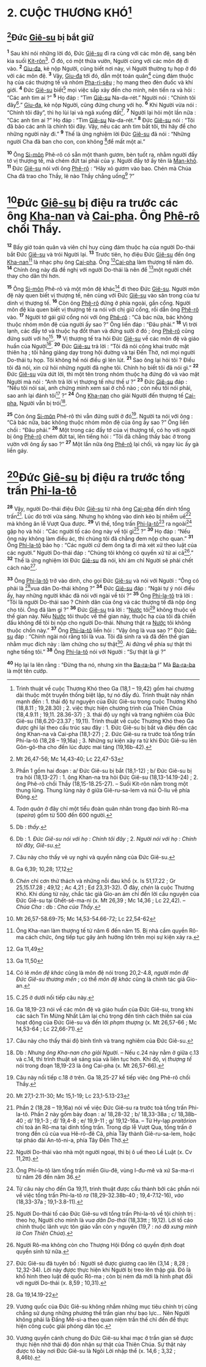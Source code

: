 # 2. CUỘC THƯƠNG KHÓ[^1-8954a9f8-2960-4257-ae36-1ddf9350af37]

## [^1@-8954a9f8-2960-4257-ae36-1ddf9350af37]Đức [Giê-su]() bị bắt giữ
<sup><b>1</b></sup> Sau khi nói những lời đó, Đức [Giê-su]() đi ra cùng với các môn đệ, sang bên kia suối [Kít-rôn]()[^2-8954a9f8-2960-4257-ae36-1ddf9350af37]. Ở đó, có một thửa vườn, Người cùng với các môn đệ đi vào. <sup><b>2</b></sup> [Giu-đa](), kẻ nộp Người, cũng biết nơi này, vì Người thường tụ họp ở đó với các môn đệ. <sup><b>3</b></sup> Vậy, [Giu-đa]() tới đó, dẫn một toán quân[^3-8954a9f8-2960-4257-ae36-1ddf9350af37] cùng đám thuộc hạ của các thượng tế và nhóm [Pha-ri-sêu]() ; họ mang theo đèn đuốc và khí giới. <sup><b>4</b></sup> Đức [Giê-su]() biết[^4-8954a9f8-2960-4257-ae36-1ddf9350af37] mọi việc sắp xảy đến cho mình, nên tiến ra và hỏi : “Các anh tìm ai ?” <sup><b>5</b></sup> Họ đáp : “Tìm [Giê-su]() Na-da-rét.” Người nói : “Chính tôi đây[^5-8954a9f8-2960-4257-ae36-1ddf9350af37].” [Giu-đa](), kẻ nộp Người, cũng đứng chung với họ. <sup><b>6</b></sup> Khi Người vừa nói : “Chính tôi đây”, thì họ lùi lại và ngã xuống đất[^6-8954a9f8-2960-4257-ae36-1ddf9350af37]. <sup><b>7</b></sup> Người lại hỏi một lần nữa : “Các anh tìm ai ?” Họ đáp : “Tìm [Giê-su]() Na-da-rét.” <sup><b>8</b></sup> Đức [Giê-su]() nói : “Tôi đã bảo các anh là chính tôi đây. Vậy, nếu các anh tìm bắt tôi, thì hãy để cho những người này đi.” <sup><b>9</b></sup> Thế là ứng nghiệm lời Đức [Giê-su]() đã nói : “Những người Cha đã ban cho con, con không [^2@-8954a9f8-2960-4257-ae36-1ddf9350af37]để mất một ai.”

<sup><b>10</b></sup> Ông [Si-môn]() Phê-rô có sẵn một thanh gươm, bèn tuốt ra, nhằm người đầy tớ vị thượng tế, mà chém đứt tai phải của y. Người đầy tớ ấy tên là [Man-khô](). <sup><b>11</b></sup> Đức [Giê-su]() nói với ông [Phê-rô]() : “Hãy xỏ gươm vào bao. Chén mà Chúa Cha đã trao cho Thầy, lẽ nào Thầy chẳng uống[^7-8954a9f8-2960-4257-ae36-1ddf9350af37] ?”


# [^3@-8954a9f8-2960-4257-ae36-1ddf9350af37]Đức [Giê-su]() bị điệu ra trước các ông [Kha-nan]() và [Cai-pha](). Ông [Phê-rô]() chối Thầy.
<sup><b>12</b></sup> Bấy giờ toán quân và viên chỉ huy cùng đám thuộc hạ của người Do-thái bắt Đức [Giê-su]() và trói Người lại. <sup><b>13</b></sup> Trước tiên, họ điệu Đức [Giê-su]() đến ông [Kha-nan]()[^8-8954a9f8-2960-4257-ae36-1ddf9350af37] là nhạc phụ ông [Cai-pha](). Ông [^4@-8954a9f8-2960-4257-ae36-1ddf9350af37][Cai-pha]() làm thượng tế năm đó. <sup><b>14</b></sup> Chính ông này đã đề nghị với người Do-thái là nên để [^5@-8954a9f8-2960-4257-ae36-1ddf9350af37]một người chết thay cho dân thì hơn.

<sup><b>15</b></sup> Ông [Si-môn]() Phê-rô và một môn đệ khác[^9-8954a9f8-2960-4257-ae36-1ddf9350af37] đi theo Đức [Giê-su](). Người môn đệ này quen biết vị thượng tế, nên cùng với Đức [Giê-su]() vào sân trong của tư dinh vị thượng tế. <sup><b>16</b></sup> Còn ông [Phê-rô]() đứng ở phía ngoài, gần cổng. Người môn đệ kia quen biết vị thượng tế ra nói với chị giữ cổng, rồi dẫn ông [Phê-rô]() vào. <sup><b>17</b></sup> Người tớ gái giữ cổng nói với ông [Phê-rô]() : “Cả bác nữa, bác không thuộc nhóm môn đệ của người ấy sao ?” Ông liền đáp : “Đâu phải.” <sup><b>18</b></sup> Vì trời lạnh, các đầy tớ và thuộc hạ đốt than và đứng sưởi ở đó ; ông [Phê-rô]() cũng đứng sưởi với họ[^10-8954a9f8-2960-4257-ae36-1ddf9350af37]. <sup><b>19</b></sup> Vị thượng tế tra hỏi Đức [Giê-su]() về các môn đệ và giáo huấn của Người[^11-8954a9f8-2960-4257-ae36-1ddf9350af37]. <sup><b>20</b></sup> Đức [Giê-su]() trả lời : “Tôi đã nói công khai trước mặt thiên hạ ; tôi hằng giảng dạy trong hội đường và tại Đền Thờ, nơi mọi người Do-thái tụ họp. Tôi không hề nói điều gì lén lút. <sup><b>21</b></sup> Sao ông lại hỏi tôi ? Điều tôi đã nói, xin cứ hỏi những người đã nghe tôi. Chính họ biết tôi đã nói gì.” <sup><b>22</b></sup> Đức [Giê-su]() vừa dứt lời, thì một tên trong nhóm thuộc hạ đứng đó vả vào mặt Người mà nói : “Anh trả lời vị thượng tế như thế ư ?” <sup><b>23</b></sup> Đức [Giê-su]() đáp : “Nếu tôi nói sai, anh chứng minh xem sai ở chỗ nào ; còn nếu tôi nói phải, sao anh lại đánh tôi[^12-8954a9f8-2960-4257-ae36-1ddf9350af37] ?” <sup><b>24</b></sup> Ông [Kha-nan]() cho giải Người đến thượng tế [Cai-pha](), Người vẫn bị trói[^13-8954a9f8-2960-4257-ae36-1ddf9350af37].

<sup><b>25</b></sup> Còn ông [Si-môn]() Phê-rô thì vẫn đứng sưởi ở đó[^14-8954a9f8-2960-4257-ae36-1ddf9350af37]. Người ta nói với ông : “Cả bác nữa, bác không thuộc nhóm môn đệ của ông ấy sao ?” Ông liền chối : “Đâu phải.” <sup><b>26</b></sup> Một trong các đầy tớ của vị thượng tế, có họ với người bị ông [Phê-rô]() chém đứt tai, lên tiếng hỏi : “Tôi đã chẳng thấy bác ở trong vườn với ông ấy sao ?” <sup><b>27</b></sup> Một lần nữa ông [Phê-rô]() lại chối, và ngay lúc ấy gà liền gáy.


# [^6@-8954a9f8-2960-4257-ae36-1ddf9350af37]Đức [Giê-su]() bị điệu ra trước tổng trấn [Phi-la-tô]()
<sup><b>28</b></sup> Vậy, người Do-thái điệu Đức [Giê-su]() từ nhà ông [Cai-pha]() đến dinh tổng trấn[^15-8954a9f8-2960-4257-ae36-1ddf9350af37]. Lúc đó trời vừa sáng. Nhưng họ không vào dinh kẻo bị nhiễm uế[^16-8954a9f8-2960-4257-ae36-1ddf9350af37] mà không ăn lễ Vượt Qua được. <sup><b>29</b></sup> Vì thế, tổng trấn [Phi-la-tô]()[^17-8954a9f8-2960-4257-ae36-1ddf9350af37] ra ngoài[^18-8954a9f8-2960-4257-ae36-1ddf9350af37] gặp họ và hỏi : “Các người tố cáo ông này về tội gì[^19-8954a9f8-2960-4257-ae36-1ddf9350af37] ?” <sup><b>30</b></sup> Họ đáp : “Nếu ông này không làm điều ác, thì chúng tôi đã chẳng đem nộp cho quan.” <sup><b>31</b></sup> Ông [Phi-la-tô]() bảo họ : “Các người cứ đem ông ta đi mà xét xử theo luật của các người.” Người Do-thái đáp : “Chúng tôi không có quyền xử tử ai cả[^20-8954a9f8-2960-4257-ae36-1ddf9350af37].” <sup><b>32</b></sup> Thế là ứng nghiệm lời Đức [Giê-su]() đã nói, khi ám chỉ Người sẽ phải chết cách nào[^21-8954a9f8-2960-4257-ae36-1ddf9350af37].

<sup><b>33</b></sup> Ông [Phi-la-tô]() trở vào dinh, cho gọi Đức [Giê-su]() và nói với Người : “Ông có phải là [^7@-8954a9f8-2960-4257-ae36-1ddf9350af37]vua dân Do-thái không ?” <sup><b>34</b></sup> Đức [Giê-su]() đáp : “Ngài tự ý nói điều ấy, hay những người khác đã nói với ngài về tôi ?” <sup><b>35</b></sup> Ông [Phi-la-tô]() trả lời : “Tôi là người Do-thái sao ? Chính dân của ông và các thượng tế đã nộp ông cho tôi. Ông đã làm gì ?” <sup><b>36</b></sup> Đức [Giê-su]() trả lời : “[Nước]() tôi[^22-8954a9f8-2960-4257-ae36-1ddf9350af37] không thuộc về thế gian này. Nếu [Nước]() tôi thuộc về thế gian này, thuộc hạ của tôi đã chiến đấu không để tôi bị nộp cho người Do-thái. Nhưng thật ra [Nước]() tôi không thuộc chốn này.” <sup><b>37</b></sup> Ông [Phi-la-tô]() liền hỏi : “Vậy ông là vua sao ?” Đức [Giê-su]() đáp : “Chính ngài nói rằng tôi là vua. Tôi đã sinh ra và đã đến thế gian nhằm mục đích này : làm chứng cho sự thật[^23-8954a9f8-2960-4257-ae36-1ddf9350af37]. Ai đứng về phía sự thật thì nghe tiếng tôi.” <sup><b>38</b></sup> Ông [Phi-la-tô]() nói với Người : “Sự thật là gì ?”

<sup><b>40</b></sup> Họ lại la lên rằng : “Đừng tha nó, nhưng xin tha [Ba-ra-ba]() !” Mà [Ba-ra-ba]() là một tên cướp.

[^1-8954a9f8-2960-4257-ae36-1ddf9350af37]: Trình thuật về cuộc Thương Khó theo Ga (18,1 – 19,42) gồm hai chương dài thuộc một truyền thống biệt lập, tự nó đầy đủ. Trình thuật này nhấn mạnh đến : 1. thái độ tự nguyện của Đức Giê-su trong cuộc Thương Khó (18,8.11 ; 19,28.30) ; 2. việc thực hiện chương trình của Thiên Chúa (18,4.9.11 ; 19,11. 28.36-37) ; 3. thái độ uy nghi và trang nghiêm của Đức Giê-su (18,6.20-23.37 ; 19,11). Trình thuật về cuộc Thương Khó theo Ga được ghi lại theo cấu trúc sau đây : 1. Đức Giê-su bị bắt và điệu đến các ông Khan-na và Cai-pha (18,1-27) ; 2. Đức Giê-su ra trước toà tổng trấn Phi-la-tô (18,28 – 19,16a) ; 3. Những sự kiện xảy ra từ khi Đức Giê-su lên Gôn-gô-tha cho đến lúc được mai táng (19,16b-42).
[^2-8954a9f8-2960-4257-ae36-1ddf9350af37]: Phần 1 gồm hai đoạn : a/ Đức Giê-su bị bắt (18,1-12) ; b/ Đức Giê-su bị tra hỏi (18,13-27) : 1. ông Khan-na tra hỏi Đức Giê-su (18,13-14.19-24) ; 2. ông Phê-rô chối Thầy (18,15-18.25-27). – Suối Kít-rôn nằm trong một thung lũng. Thung lũng này ở giữa Giê-ru-sa-lem và núi Ô-liu về phía Đông.
[^3-8954a9f8-2960-4257-ae36-1ddf9350af37]: *Toán quân* ở đây chỉ một tiểu đoàn quân nhân trong đạo binh Rô-ma (*speira*) gồm từ 500 đến 600 người.
[^4-8954a9f8-2960-4257-ae36-1ddf9350af37]: Db : *thấy*.
[^5-8954a9f8-2960-4257-ae36-1ddf9350af37]: Db : 1. *Đức Giê-su nói với họ : Chính tôi đây* ; 2. *Người nói với họ : Chính tôi đây, Giê-su*.
[^6-8954a9f8-2960-4257-ae36-1ddf9350af37]: Câu này cho thấy vẻ uy nghi và quyền năng của Đức Giê-su.
[^7-8954a9f8-2960-4257-ae36-1ddf9350af37]: *Chén* chỉ cơn thử thách và những nỗi đau khổ (x. Is 51,17.22 ; Gr 25,15.17.28 ; 49,12 ; Ac 4,21 ; Ed 23,31-32). Ở đây, *chén* là cuộc Thương Khó. Khi dùng từ này, chắc tác giả Gio-an ám chỉ đến lời cầu nguyện của Đức Giê-su tại Ghết-sê-ma-ni (x. Mt 26,39 ; Mc 14,36 ; Lc 22,42). – *Chúa Cha* : db : *Cha của Thầy*.
[^8-8954a9f8-2960-4257-ae36-1ddf9350af37]: Ông Kha-nan làm thượng tế từ năm 6 đến năm 15. Bị nhà cầm quyền Rô-ma cách chức, ông tiếp tục gây ảnh hưởng lớn trên mọi sự kiện xảy ra.
[^9-8954a9f8-2960-4257-ae36-1ddf9350af37]: Có lẽ *môn đệ khác* cũng là môn đệ nói trong 20,2-4.8, *người môn đệ Đức Giê-su thương mến* ; có thể *môn đệ khác* cũng là chính tác giả Gio-an.
[^10-8954a9f8-2960-4257-ae36-1ddf9350af37]: C.25 ở dưới nối tiếp câu này.
[^11-8954a9f8-2960-4257-ae36-1ddf9350af37]: Ga 18,19-23 nói về các môn đệ và giáo huấn của Đức Giê-su, trong khi các sách Tin Mừng Nhất Lãm lại chú trọng đến tính cách thiên sai của hoạt động của Đức Giê-su và đến lời *phạm thượng* (x. Mt 26,57-66 ; Mc 14,53-64 ; Lc 22,66-71).
[^12-8954a9f8-2960-4257-ae36-1ddf9350af37]: Câu này cho thấy thái độ bình tĩnh và trang nghiêm của Đức Giê-su.
[^13-8954a9f8-2960-4257-ae36-1ddf9350af37]: Db : *Nhưng ông Kha-nan cho giải Người*. – Nếu c.24 này nằm ở giữa c.13 và c.14, thì trình thuật sẽ sáng sủa và liên tục hơn. Khi đó, vị *thượng tế* nói trong đoạn 18,19-23 là ông Cai-pha (x. Mt 26,57-66).
[^14-8954a9f8-2960-4257-ae36-1ddf9350af37]: Câu này nối tiếp c.18 ở trên. Ga 18,25-27 kể tiếp việc ông Phê-rô chối Thầy.
[^15-8954a9f8-2960-4257-ae36-1ddf9350af37]: Phần 2 (18,28 – 19,16a) nói về việc Đức Giê-su ra trước toà tổng trấn Phi-la-tô. Phần 2 này gồm bảy đoạn : a/ 18,28-32 ; b/ 18,33-38a ; c/ 18,38b-40 ; d/ 19,1-3 ; đ/ 19,4-8 ; e/ 19,9-11 ; g/ 19,12-16a. – Từ Hy-lạp *praitôrion* chỉ toà án Rô-ma tại dinh tổng trấn. Trong dịp lễ Vượt Qua, tổng trấn ở trong đền cũ của vua Hê-rô-đê Cả, phía Tây thành Giê-ru-sa-lem, hoặc tại pháo đài An-tô-ni-a, phía Tây Đền Thờ.
[^16-8954a9f8-2960-4257-ae36-1ddf9350af37]: Người Do-thái vào nhà một người ngoại, thì bị ô uế theo Lề Luật (x. Cv 11,2tt).
[^17-8954a9f8-2960-4257-ae36-1ddf9350af37]: Ông Phi-la-tô làm tổng trấn miền Giu-đê, vùng I-đu-mê và xứ Sa-ma-ri từ năm 26 đến năm 36.
[^18-8954a9f8-2960-4257-ae36-1ddf9350af37]: Từ câu này cho đến Ga 19,11, trình thuật được cấu thành bởi các phần nói về việc tổng trấn Phi-la-tô *ra* (18,29-32.38b-40 ; 19,4-7.12-16), *vào* (18,33-37a ; 19,1-3.8-11).
[^19-8954a9f8-2960-4257-ae36-1ddf9350af37]: Người Do-thái tố cáo Đức Giê-su với tổng trấn Phi-la-tô về tội chính trị : theo họ, Người cho mình là *vua dân Do-thái* (18,33tt ; 19,12). Lời tố cáo chính thuộc lãnh vực tôn giáo vẫn còn y nguyên (19,7 : *nó đã xưng mình là Con Thiên Chúa*).
[^20-8954a9f8-2960-4257-ae36-1ddf9350af37]: Người Rô-ma không còn cho Thượng Hội Đồng có quyền định đoạt quyền sinh tử nữa.
[^21-8954a9f8-2960-4257-ae36-1ddf9350af37]: Đức Giê-su đã tuyên bố : Người sẽ được giương cao lên (3,14 ; 8,28 ; 12,32-34). Lời này được thực hiện khi Người bị treo lên thập giá. Đó là khổ hình theo luật đế quốc Rô-ma ; còn bị ném đá mới là hình phạt đối với người Do-thái (x. 8,59 ; 10,31).
[^22-8954a9f8-2960-4257-ae36-1ddf9350af37]: Vương quốc của Đức Giê-su không nhắm những mục tiêu chính trị cũng chẳng sử dụng những phương thế trần gian như bạo lực... Nên Người không phải là Đấng Mê-si-a theo quan niệm trần thế chỉ đến để thực hiện công cuộc giải phóng dân tộc.
[^23-8954a9f8-2960-4257-ae36-1ddf9350af37]: Vương quyền cánh chung do Đức Giê-su khai mạc ở trần gian sẽ được thực hiện nhờ thái độ đón nhận sự thật của Thiên Chúa. Sự thật này được tỏ bày nơi Đức Giê-su là Ngôi Lời nhập thể (x. 14,6 ; 3,32 ; 8,46b).
[^1@-8954a9f8-2960-4257-ae36-1ddf9350af37]: Mt 26,47-56; Mc 14,43-40; Lc 22,47-53
[^2@-8954a9f8-2960-4257-ae36-1ddf9350af37]: Ga 6,39; 10,28; 17,12
[^3@-8954a9f8-2960-4257-ae36-1ddf9350af37]: Mt 26,57-58.69-75; Mc 14,53-54.66-72; Lc 22,54-62
[^4@-8954a9f8-2960-4257-ae36-1ddf9350af37]: Ga 11,49
[^5@-8954a9f8-2960-4257-ae36-1ddf9350af37]: Ga 11,50
[^6@-8954a9f8-2960-4257-ae36-1ddf9350af37]: Mt 27,1-2.11-30; Mc 15,1-19; Lc 23,1-5.13-23
[^7@-8954a9f8-2960-4257-ae36-1ddf9350af37]: Ga 19,14.19-22